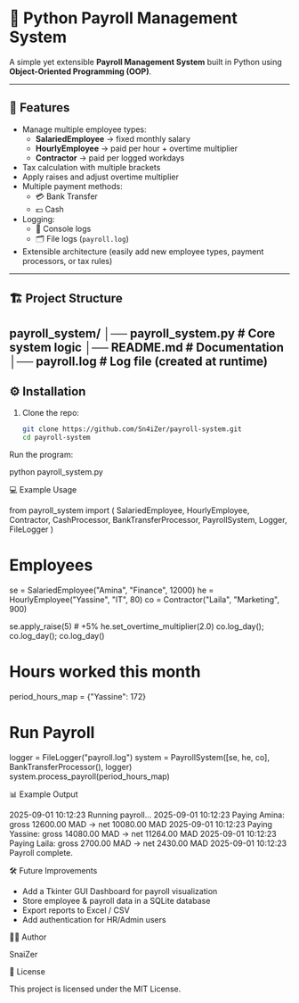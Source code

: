 # 🧾 Python Payroll Management System

A simple yet extensible **Payroll Management System** built in Python using **Object-Oriented Programming (OOP)**.

---

## 🚀 Features
- Manage multiple employee types:
  - **SalariedEmployee** → fixed monthly salary
  - **HourlyEmployee** → paid per hour + overtime multiplier
  - **Contractor** → paid per logged workdays
- Tax calculation with multiple brackets
- Apply raises and adjust overtime multiplier
- Multiple payment methods:
  - 💳 Bank Transfer
  - 💵 Cash
- Logging:
  - 📜 Console logs
  - 🗂️ File logs (`payroll.log`)
- Extensible architecture (easily add new employee types, payment processors, or tax rules)
---

## 🏗️ Project Structure

payroll_system/
│── payroll_system.py # Core system logic
│── README.md # Documentation
│── payroll.log # Log file (created at runtime)
---

## ⚙️ Installation

1. Clone the repo:
   ```bash
   git clone https://github.com/Sn4iZer/payroll-system.git
   cd payroll-system
Run the program:

python payroll_system.py

💻 Example Usage

from payroll_system import (
    SalariedEmployee, HourlyEmployee, Contractor,
    CashProcessor, BankTransferProcessor,
    PayrollSystem, Logger, FileLogger
)

# Employees

se = SalariedEmployee("Amina", "Finance", 12000)
he = HourlyEmployee("Yassine", "IT", 80)
co = Contractor("Laila", "Marketing", 900)

se.apply_raise(5)        # +5%
he.set_overtime_multiplier(2.0)
co.log_day(); co.log_day(); co.log_day()

# Hours worked this month

period_hours_map = {"Yassine": 172}

# Run Payroll

logger = FileLogger("payroll.log")
system = PayrollSystem([se, he, co], BankTransferProcessor(), logger)
system.process_payroll(period_hours_map)

📊 Example Output

2025-09-01 10:12:23  Running payroll...
2025-09-01 10:12:23  Paying Amina: gross 12600.00 MAD → net 10080.00 MAD
2025-09-01 10:12:23  Paying Yassine: gross 14080.00 MAD → net 11264.00 MAD
2025-09-01 10:12:23  Paying Laila: gross 2700.00 MAD → net 2430.00 MAD
2025-09-01 10:12:23  Payroll complete.

🛠️ Future Improvements

- Add a Tkinter GUI Dashboard for payroll visualization
- Store employee & payroll data in a SQLite database
- Export reports to Excel / CSV
- Add authentication for HR/Admin users

👨‍💻 Author

SnaiZer

📜 License

This project is licensed under the MIT License.
